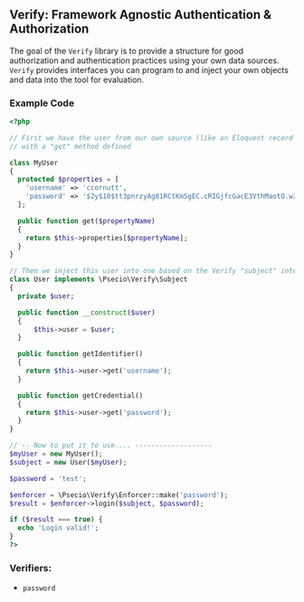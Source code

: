 ## Verify: Framework Agnostic Authentication & Authorization

The goal of the `Verify` library is to provide a structure for good authorization and authentication practices using your own data sources. `Verify` provides interfaces you can program to and inject your own objects and data into the tool for evaluation.

### Example Code

```php
<?php

// First we have the user from our own source (like an Eloquent record instance)
// with a "get" method defined

class MyUser
{
  protected $properties = [
    'username' => 'ccornutt',
    'password' => '$2y$10$tt3pnrzyAg81RCtKmSgEC.cRIGjfcGacE3VthMaotO.wZhupZQdmG'
  ];

  public function get($propertyName)
  {
    return $this->properties[$propertyName];
  }
}

// Then we inject this user into one based on the Verify "subject" interface
class User implements \Psecio\Verify\Subject
{
  private $user;

  public function __construct($user)
  {
      $this->user = $user;
  }

  public function getIdentifier()
  {
    return $this->user->get('username');
  }

  public function getCredential()
  {
    return $this->user->get('password');
  }
}

// -- Now to put it to use.... -------------------
$myUser = new MyUser();
$subject = new User($myUser);

$password = 'test';

$enforcer = \Psecio\Verify\Enforcer::make('password');
$result = $enforcer->login($subject, $password);

if ($result === true) {
  echo 'Login valid!';
}
?>
```

### Verifiers:

- `password`
